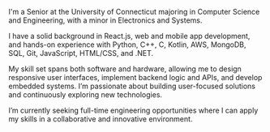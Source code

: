 I'm a Senior at the University of Connecticut majoring in Computer Science and Engineering, with a minor in Electronics and Systems.

I have a solid background in React.js, web and mobile app development, and hands-on experience with Python, C++, C, Kotlin, AWS, MongoDB, SQL, Git, JavaScript, HTML/CSS, and .NET.

My skill set spans both software and hardware, allowing me to design responsive user interfaces, implement backend logic and APIs, and develop embedded systems. I’m passionate about building user-focused solutions and continuously exploring new technologies.

I’m currently seeking full-time engineering opportunities where I can apply my skills in a collaborative and innovative environment.
